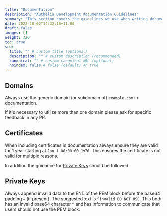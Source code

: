 ```yaml
---
title: "Documentation"
description: "Authelia Development Documentation Guidelines"
summary: "This section covers the guidelines we use when writing documentation."
date: 2022-10-02T14:32:16+11:00
draft: false
images: []
weight: 320
toc: true
seo:
  title: "" # custom title (optional)
  description: "" # custom description (recommended)
  canonical: "" # custom canonical URL (optional)
  noindex: false # false (default) or true
---
```


## Domains

Always use the generic domain (or subdomain of) `example.com` in documentation.

If it's necessary to utilize more than one domain please ask for specific feedback in any PR.

## Certificates

When including certificates in documentation always ensure they are valid for 1 year starting at `Jan 1 00:00:00 1970`.
This ensures the certificate is not valid for multiple reasons.

In addition the guidance for [Private Keys](#private-keys) should be followed.

## Private Keys

Always append invalid data to the END of the PEM block before the base64 padding `=` (if present). The suggested
text is `^invalid DO NOT USE`. This both has an invalid base64 character `^` and has information to communicate that
users should not use the PEM block.
